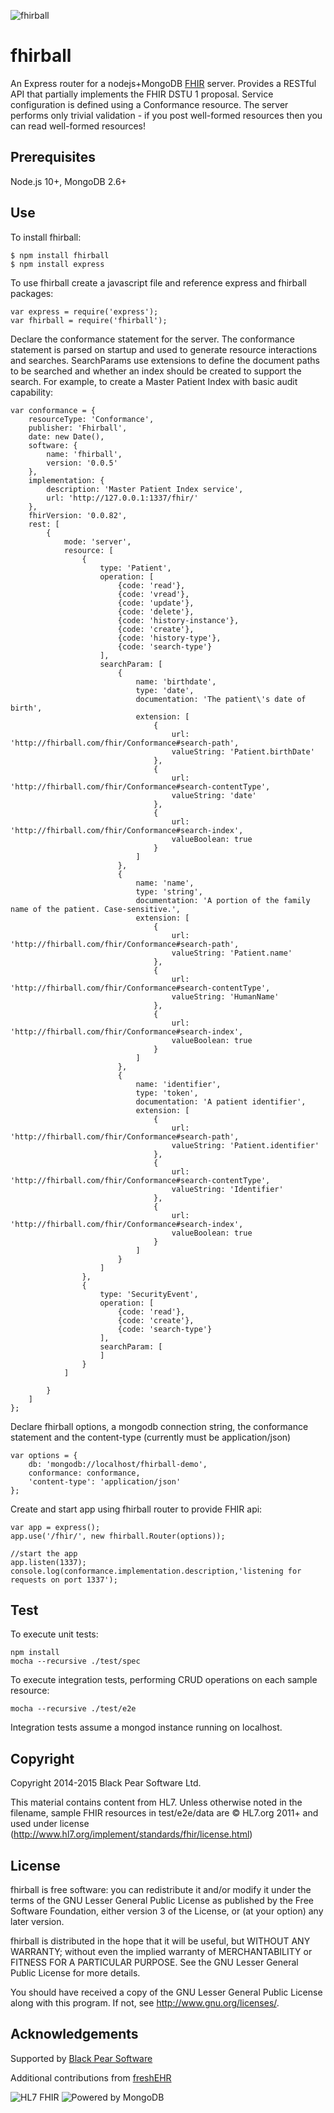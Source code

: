 ![fhirball](./res/branding/fhirball@2x-76@2x.png)

fhirball
========
An Express router for a nodejs+MongoDB [FHIR](http://www.hl7.org/implement/standards/fhir/) server. 
Provides a RESTful API that partially implements the FHIR DSTU 1 proposal.
Service configuration is defined using a Conformance resource. 
The server performs only trivial validation - if you post well-formed resources then you can read well-formed resources!

Prerequisites
-------------
Node.js 10+, MongoDB 2.6+

Use
---
To install fhirball:

    $ npm install fhirball
    $ npm install express

To use fhirball create a javascript file and reference express and fhirball packages:

    var express = require('express');
    var fhirball = require('fhirball');

Declare the conformance statement for the server. The conformance statement is parsed on startup and used to generate 
resource interactions and searches. SearchParams use extensions to define
the document paths to be searched and whether an index should be created to support the search. For example, to create
a Master Patient Index with basic audit capability:

    var conformance = {
        resourceType: 'Conformance',
        publisher: 'Fhirball',
        date: new Date(),
        software: {
            name: 'fhirball',
            version: '0.0.5'
        },
        implementation: {
            description: 'Master Patient Index service',
            url: 'http://127.0.0.1:1337/fhir/'
        },
        fhirVersion: '0.0.82',
        rest: [
            {
                mode: 'server',
                resource: [
                    {
                        type: 'Patient',
                        operation: [
                            {code: 'read'},
                            {code: 'vread'},
                            {code: 'update'},
                            {code: 'delete'},
                            {code: 'history-instance'},
                            {code: 'create'},
                            {code: 'history-type'},
                            {code: 'search-type'}
                        ],
                        searchParam: [
                            {
                                name: 'birthdate',
                                type: 'date',
                                documentation: 'The patient\'s date of birth',
                                extension: [
                                    {
                                        url: 'http://fhirball.com/fhir/Conformance#search-path',
                                        valueString: 'Patient.birthDate'
                                    },
                                    {
                                        url: 'http://fhirball.com/fhir/Conformance#search-contentType',
                                        valueString: 'date'
                                    },
                                    {
                                        url: 'http://fhirball.com/fhir/Conformance#search-index',
                                        valueBoolean: true
                                    }
                                ]
                            },
                            {
                                name: 'name',
                                type: 'string',
                                documentation: 'A portion of the family name of the patient. Case-sensitive.',
                                extension: [
                                    {
                                        url: 'http://fhirball.com/fhir/Conformance#search-path',
                                        valueString: 'Patient.name'
                                    },
                                    {
                                        url: 'http://fhirball.com/fhir/Conformance#search-contentType',
                                        valueString: 'HumanName'
                                    },
                                    {
                                        url: 'http://fhirball.com/fhir/Conformance#search-index',
                                        valueBoolean: true
                                    }
                                ]
                            },
                            {
                                name: 'identifier',
                                type: 'token',
                                documentation: 'A patient identifier',
                                extension: [
                                    {
                                        url: 'http://fhirball.com/fhir/Conformance#search-path',
                                        valueString: 'Patient.identifier'
                                    },
                                    {
                                        url: 'http://fhirball.com/fhir/Conformance#search-contentType',
                                        valueString: 'Identifier'
                                    },
                                    {
                                        url: 'http://fhirball.com/fhir/Conformance#search-index',
                                        valueBoolean: true
                                    }
                                ]
                            }
                        ]             
                    },
                    {
                        type: 'SecurityEvent',
                        operation: [
                            {code: 'read'},
                            {code: 'create'},
                            {code: 'search-type'}
                        ],
                        searchParam: [
                        ]
                    }
                ]

            }
        ]
    };

Declare fhirball options, a mongodb connection string, the conformance statement and the content-type (currently must
be application/json)

    var options = {
        db: 'mongodb://localhost/fhirball-demo',
        conformance: conformance,
        'content-type': 'application/json'
    };

Create and start app using fhirball router to provide FHIR api:
    
    var app = express();
    app.use('/fhir/', new fhirball.Router(options));

    //start the app
    app.listen(1337);
    console.log(conformance.implementation.description,'listening for requests on port 1337');

Test
----
To execute unit tests:

    npm install
    mocha --recursive ./test/spec

To execute integration tests, performing CRUD operations on each sample resource:

    mocha --recursive ./test/e2e

Integration tests assume a mongod instance running on localhost.

Copyright
---------
Copyright 2014-2015 Black Pear Software Ltd.

This material contains content from HL7. Unless otherwise noted in the filename, sample FHIR resources in 
test/e2e/data are © HL7.org 2011+ and used under license (http://www.hl7.org/implement/standards/fhir/license.html)

License
-------
fhirball is free software: you can redistribute it and/or modify
it under the terms of the GNU Lesser General Public License as published by
the Free Software Foundation, either version 3 of the License, or
(at your option) any later version.

fhirball is distributed in the hope that it will be useful,
but WITHOUT ANY WARRANTY; without even the implied warranty of
MERCHANTABILITY or FITNESS FOR A PARTICULAR PURPOSE.  See the
GNU Lesser General Public License for more details.

You should have received a copy of the GNU Lesser General Public License
along with this program.  If not, see <http://www.gnu.org/licenses/>.

Acknowledgements
----------------
Supported by [Black Pear Software](www.blackpear.com)
 
Additional contributions from [freshEHR](http://freshehr.com/)

![HL7 FHIR](./res/branding/fhir-logo-www.png)
![Powered by MongoDB](./res/branding/mongodb-powered-by-badge-white.jpg)



